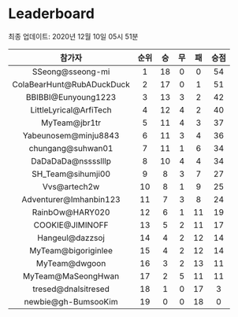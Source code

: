 # Leaderboard
최종 업데이트: 2020년 12월 10일 05시 51분




| 참가자 | 순위 | 승 | 무 | 패 | 승점 |
|:---:|:---:|:---:|:---:|:---:|:---:|
| SSeong@sseong-mi | 1 | 18 | 0 | 0 | 54 |
| ColaBearHunt@RubADuckDuck | 2 | 17 | 0 | 1 | 51 |
| BBIBBI@Eunyoung1223 | 3 | 13 | 3 | 2 | 42 |
| LittleLyrical@ArfiTech | 4 | 12 | 4 | 2 | 40 |
| MyTeam@jbr1tr | 5 | 11 | 4 | 3 | 37 |
| Yabeunosem@minju8843 | 6 | 11 | 3 | 4 | 36 |
| chungang@suhwan01 | 7 | 11 | 1 | 6 | 34 |
| DaDaDaDa@nsssslllp | 8 | 10 | 4 | 4 | 34 |
| SH_Team@sihumji00 | 9 | 8 | 3 | 7 | 27 |
| Vvs@artech2w | 10 | 8 | 1 | 9 | 25 |
| Adventurer@Imhanbin123 | 11 | 7 | 3 | 8 | 24 |
| RainbOw@HARY020 | 12 | 6 | 1 | 11 | 19 |
| COOKIE@JIMINOFF | 13 | 5 | 2 | 11 | 17 |
| Hangeul@dazzsoj | 14 | 4 | 2 | 12 | 14 |
| MyTeam@bigoriginlee | 15 | 4 | 2 | 12 | 14 |
| MyTeam@dwgoon | 16 | 3 | 2 | 13 | 11 |
| MyTeam@MaSeongHwan | 17 | 2 | 5 | 11 | 11 |
| tresed@dnalsitresed | 18 | 1 | 0 | 17 | 3 |
| newbie@gh-BumsooKim | 19 | 0 | 0 | 18 | 0 |